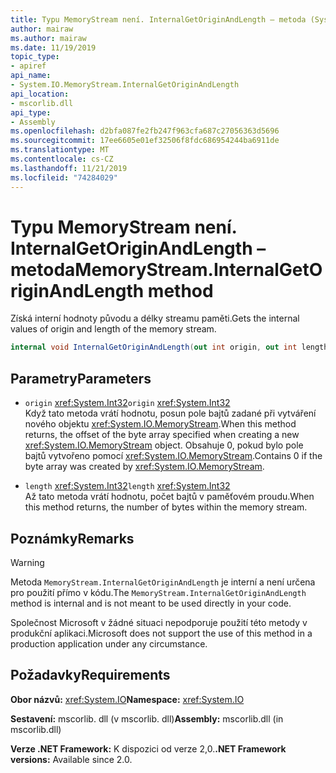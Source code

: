 ```yaml
---
title: Typu MemoryStream není. InternalGetOriginAndLength – metoda (System.IO)
author: mairaw
ms.author: mairaw
ms.date: 11/19/2019
topic_type:
- apiref
api_name:
- System.IO.MemoryStream.InternalGetOriginAndLength
api_location:
- mscorlib.dll
api_type:
- Assembly
ms.openlocfilehash: d2bfa087fe2fb247f963cfa687c27056363d5696
ms.sourcegitcommit: 17ee6605e01ef32506f8fdc686954244ba6911de
ms.translationtype: MT
ms.contentlocale: cs-CZ
ms.lasthandoff: 11/21/2019
ms.locfileid: "74284029"
---
```

# <a name="memorystreaminternalgetoriginandlength-method"></a><span data-ttu-id="19e53-102">Typu MemoryStream není. InternalGetOriginAndLength – metoda</span><span class="sxs-lookup"><span data-stu-id="19e53-102">MemoryStream.InternalGetOriginAndLength method</span></span>

<span data-ttu-id="19e53-103">Získá interní hodnoty původu a délky streamu paměti.</span><span class="sxs-lookup"><span data-stu-id="19e53-103">Gets the internal values of origin and length of the memory stream.</span></span>

```csharp
internal void InternalGetOriginAndLength(out int origin, out int length)
```

## <a name="parameters"></a><span data-ttu-id="19e53-104">Parametry</span><span class="sxs-lookup"><span data-stu-id="19e53-104">Parameters</span></span>

- <span data-ttu-id="19e53-105">`origin` <xref:System.Int32></span><span class="sxs-lookup"><span data-stu-id="19e53-105">`origin` <xref:System.Int32></span></span>\
  <span data-ttu-id="19e53-106">Když tato metoda vrátí hodnotu, posun pole bajtů zadané při vytváření nového objektu <xref:System.IO.MemoryStream>.</span><span class="sxs-lookup"><span data-stu-id="19e53-106">When this method returns, the offset of the byte array specified when creating a new <xref:System.IO.MemoryStream> object.</span></span> <span data-ttu-id="19e53-107">Obsahuje 0, pokud bylo pole bajtů vytvořeno pomocí <xref:System.IO.MemoryStream>.</span><span class="sxs-lookup"><span data-stu-id="19e53-107">Contains 0 if the byte array was created by <xref:System.IO.MemoryStream>.</span></span>

- <span data-ttu-id="19e53-108">`length` <xref:System.Int32></span><span class="sxs-lookup"><span data-stu-id="19e53-108">`length` <xref:System.Int32></span></span>\
  <span data-ttu-id="19e53-109">Až tato metoda vrátí hodnotu, počet bajtů v paměťovém proudu.</span><span class="sxs-lookup"><span data-stu-id="19e53-109">When this method returns, the number of bytes within the memory stream.</span></span>

## <a name="remarks"></a><span data-ttu-id="19e53-110">Poznámky</span><span class="sxs-lookup"><span data-stu-id="19e53-110">Remarks</span></span>

> [!WARNING]
> <span data-ttu-id="19e53-111">Metoda `MemoryStream.InternalGetOriginAndLength` je interní a není určena pro použití přímo v kódu.</span><span class="sxs-lookup"><span data-stu-id="19e53-111">The `MemoryStream.InternalGetOriginAndLength` method is internal and is not meant to be used directly in your code.</span></span>
>
> <span data-ttu-id="19e53-112">Společnost Microsoft v žádné situaci nepodporuje použití této metody v produkční aplikaci.</span><span class="sxs-lookup"><span data-stu-id="19e53-112">Microsoft does not support the use of this method in a production application under any circumstance.</span></span>

## <a name="requirements"></a><span data-ttu-id="19e53-113">Požadavky</span><span class="sxs-lookup"><span data-stu-id="19e53-113">Requirements</span></span>

<span data-ttu-id="19e53-114">**Obor názvů:** <xref:System.IO></span><span class="sxs-lookup"><span data-stu-id="19e53-114">**Namespace:** <xref:System.IO></span></span>

<span data-ttu-id="19e53-115">**Sestavení:** mscorlib. dll (v mscorlib. dll)</span><span class="sxs-lookup"><span data-stu-id="19e53-115">**Assembly:** mscorlib.dll (in mscorlib.dll)</span></span>

<span data-ttu-id="19e53-116">**Verze .NET Framework:** K dispozici od verze 2,0.</span><span class="sxs-lookup"><span data-stu-id="19e53-116">**.NET Framework versions:** Available since 2.0.</span></span>
